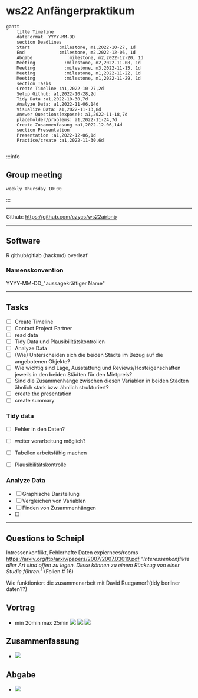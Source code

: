 # ws22 Anfängerpraktikum
```mermaid
gantt
    title Timeline
    dateFormat  YYYY-MM-DD
    section Deadlines
    Start           :milestone, m1,2022-10-27, 1d
    End             :milestone, m2,2022-12-06, 1d
    Abgabe             :milestone, m2,2022-12-20, 1d
    Meeting           :milestone, m2,2022-11-08, 1d
    Meeting           :milestone, m3,2022-11-15, 1d
    Meeting           :milestone, m1,2022-11-22, 1d
    Meeting           :milestone, m1,2022-11-29, 1d   
    section Tasks
    Create Timeline :a1,2022-10-27,2d
    Setup Github: a1,2022-10-28,2d
    Tidy Data :a1,2022-10-30,7d
    Analyze Data: a1,2022-11-06,14d
    Visualize Data: a1,2022-11-13,8d
    Answer Questions(expose): a1,2022-11-18,7d
    placeholder/problems: a1,2022-11-24,7d
    Create Zusammenfasung :a1,2022-12-06,14d
    section Presentation
    Presentation :a1,2022-12-06,1d
    Practice/create :a1,2022-11-30,6d
    
```


:::info
## Group meeting
 	weekly Thursday 10:00
:::

---

Github: https://github.com/czycs/ws22airbnb


---
## Software

R
github/gitlab
(hackmd)
overleaf

### Namenskonvention
YYYY-MM-DD_"aussagekräftiger Name"


---
## Tasks
- [ ] Create Timeline
- [ ] Contact Project Partner
- [ ] read data
- [ ] Tidy Data und Plausibilitätskontrollen
- [ ] Analyze Data
- [ ] (Wie) Unterscheiden sich die beiden Städte im Bezug auf die angebotenen Objekte?
- [ ] Wie wichtig sind Lage, Ausstattung und Reviews/Hosteigenschaften jeweils in den beiden Städten für den Mietpreis?
- [ ] Sind die Zusammenhänge zwischen diesen Variablen in beiden Städten ähnlich stark bzw. ähnlich strukturiert?
- [ ] create the presentation
- [ ] create summary

### Tidy data

- [ ] Fehler in den Daten?
- [ ] weiter verarbeitung möglich?
- [ ] Tabellen arbeitsfähig machen
- [ ] Plausibilitätskontrolle


### Analyze Data

- [ ] Graphische Darstellung
- [ ] Vergleichen von Variablen
- [ ] Finden von Zusammenhängen
- [ ] 

---
## Questions to Scheipl

Intressenkonflikt, Fehlerhafte Daten expiernces/rooms
https://arxiv.org/ftp/arxiv/papers/2007/2007.03019.pdf
*"Interessenkonflikte aller Art sind offen zu legen. Diese können zu einem Rückzug von einer Studie führen."* (Folien # 16)

Wie funktioniert die zusammenarbeit mit David Ruegamer?(tidy berliner daten??)

## Vortrag 

- min 20min max 25min
![](https://i.imgur.com/mS4zZpJ.png)
![](https://i.imgur.com/CiS5ADg.png)
![](https://i.imgur.com/gJMQOMC.png)


## Zusammenfassung

- ![](https://i.imgur.com/pjhK5GV.png)

## Abgabe

- ![](https://i.imgur.com/HrwMtJD.png)
